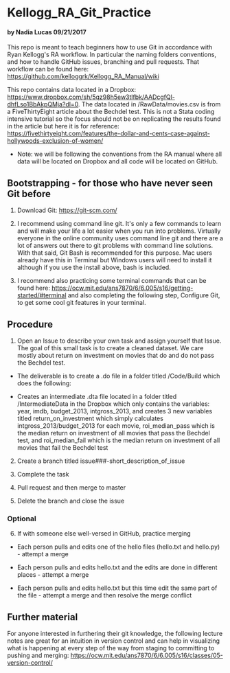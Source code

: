# Kellogg_RA_Git_Practice 
#### by Nadia Lucas 09/21/2017

This repo is meant to teach beginners how to use Git in accordance with Ryan Kellogg's RA workflow. In particular the naming folders conventions, and how to handle GitHub issues, branching and pull requests. That workflow can be found here: https://github.com/kelloggrk/Kellogg_RA_Manual/wiki

This repo contains data located in a Dropbox: https://www.dropbox.com/sh/5qz98h5ew3tlfbk/AADcgfQl-dhfLso1BbAkpQMja?dl=0. The data located in /RawData/movies.csv is from a FiveThirtyEight article about the Bechdel test. This is not a Stata coding intensive tutorial so the focus should not be on replicating the results found in the article but here it is for reference: https://fivethirtyeight.com/features/the-dollar-and-cents-case-against-hollywoods-exclusion-of-women/

* Note: we will be following the conventions from the RA manual where all data will be located on Dropbox and all code will be located on GitHub. 

## Bootstrapping - for those who have never seen Git before

1. Download Git: https://git-scm.com/

2. I recommend using command line git. It's only a few commands to learn and will make your life a lot easier when you run into problems. Virtually everyone in the online community uses command line git and there are a lot of answers out there to git problems with command line solutions. With that said, Git Bash is recommended for this purpose. Mac users already have this in Terminal but Windows users will need to install it although if you use the install above, bash is included.

3. I recommend also practicing some terminal commands that can be found here: https://ocw.mit.edu/ans7870/6/6.005/s16/getting-started/#terminal and also completing the following step, Configure Git, to get some cool git features in your terminal.

## Procedure

1. Open an Issue to describe your own task and assign yourself that Issue. The goal of this small task is to create a cleaned dataset. We care mostly about return on investment on movies that do and do not pass the Bechdel test. 

* The deliverable is to create a .do file in a folder titled /Code/Build which does the following:
  
* Creates an intermediate .dta file located in a folder titled /IntermediateData in the Dropbox which only contains the variables: year, imdb, budget_2013, intgross_2013, and creates 3 new variables titled return_on_investment which simply calculates intgross_2013/budget_2013 for each movie, roi_median_pass which is the median return on investment of all movies that pass the Bechdel test, and roi_median_fail which is the median return on investment of all movies that fail the Bechdel test 

2. Create a branch titled issue###-short_description_of_issue

3. Complete the task

4. Pull request and then merge to master

5. Delete the branch and close the issue

### Optional

6. If with someone else well-versed in GitHub, practice merging

* Each person pulls and edits one of the hello files (hello.txt and hello.py) - attempt a merge
  
* Each person pulls and edits hello.txt and the edits are done in different places - attempt a merge
  
* Each person pulls and edits hello.txt but this time edit the same part of the file - attempt a merge and then resolve the merge conflict
  
## Further material

For anyone interested in furthering their git knowledge, the following lecture notes are great for an intuition in version control and can help in visualizing what is happening at every step of the way from staging to committing to pushing and merging: https://ocw.mit.edu/ans7870/6/6.005/s16/classes/05-version-control/
